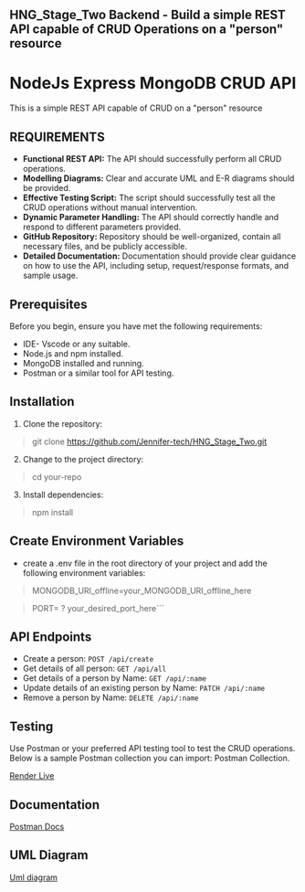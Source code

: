 ## HNG_Stage_Two Backend - Build a simple REST API capable of CRUD Operations on a "person" resource

# NodeJs Express MongoDB CRUD API

This is a simple REST API capable of CRUD on a "person" resource

## REQUIREMENTS

- **Functional REST API:** The API should successfully perform all CRUD operations.
- **Modelling Diagrams:** Clear and accurate UML and E-R diagrams should be provided.
- **Effective Testing Script:** The script should successfully test all the CRUD operations without manual intervention.
- **Dynamic Parameter Handling:** The API should correctly handle and respond to different parameters provided.
- **GitHub Repository:** Repository should be well-organized, contain all necessary files, and be publicly accessible.
- **Detailed Documentation:** Documentation should provide clear guidance on how to use the API, including setup, request/response formats, and sample usage.

## Prerequisites

Before you begin, ensure you have met the following requirements:

- IDE- Vscode or any suitable.
- Node.js and npm installed.
- MongoDB installed and running.
- Postman or a similar tool for API testing.

## Installation

1. Clone the repository:
> git clone https://github.com/Jennifer-tech/HNG_Stage_Two.git
2. Change to the project directory:
> cd your-repo
3. Install dependencies:
> npm install

## Create Environment Variables

- create a .env file in the root directory of your project and add the following environment variables:

> MONGODB_URI_offline=your_MONGODB_URI_offline_here

> PORT= ? your_desired_port_here```

## API Endpoints

- Create a person: ```POST /api/create```
- Get details of all person: ```GET /api/all```
- Get details of a person by Name: ```GET /api/:name```
- Update details of an existing person by Name: ```PATCH /api/:name```
- Remove a person by Name: ```DELETE /api/:name```
 
## Testing

Use Postman or your preferred API testing tool to test the CRUD operations. Below is a sample Postman collection you can import: Postman Collection.

[Render Live](https://muofunanya-hng-stage-two-task.onrender.com)

## Documentation

[Postman Docs](https://documenter.getpostman.com/view/25926313/2s9YC5zYYA)

## UML Diagram

[Uml diagram](https://dbdiagram.io/d/Muofunanya-hng-task2-UML-diagram-6503413102bd1c4a5e977078)

